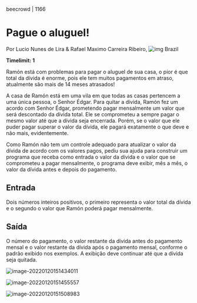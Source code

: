 beecrowd | 1166

# Pague o aluguel!

Por Lucio Nunes de Lira & Rafael Maximo Carreira Ribeiro, ![img](https://resources.urionlinejudge.com.br/gallery/images/flags/br.gif) Brazil

**Timelimit: 1**

Ramón está com problemas para pagar o aluguel de sua casa, o pior é que total da dívida é enorme, pois ele tem muitos pagamentos em atraso, atualmente são mais de 14 meses atrasados!

A casa de Ramón está em uma vila em que todas as casas pertencem a uma única pessoa, o Senhor Édgar. Para quitar a dívida, Ramón fez um acordo com Senhor Édgar, prometendo pagar mensalmente um valor que será descontado da dívida total. Ele se comprometeu a sempre pagar o mesmo valor até que a dívida seja encerrada. Porém, se o valor que ele puder pagar superar o valor da dívida, ele pagará exatamente o que deve e não mais, evidentemente.

Como Ramón não tem um controle adequado para atualizar o valor da dívida de acordo com os valores pagos, pediu sua ajuda para construir um programa que receba como entrada o valor da dívida e o valor que se comprometeu a pagar mensalmente, o programa deve exibir, mês a mês, o valor da dívida antes e depois do pagamento.

## Entrada

Dois números inteiros positivos, o primeiro representa o valor total da dívida e o segundo o valor que Ramón poderá pagar mensalmente.

## Saída

O número do pagamento, o valor restante da dívida antes do pagamento mensal e o valor restante da dívida após o pagamento mensal, conforme o padrão exibido nos exemplos. A exibição deve continuar até que a dívida seja quitada.



![image-20220120151434011](C:\Users\jskol\AppData\Roaming\Typora\typora-user-images\image-20220120151434011.png)

![image-20220120151455557](C:\Users\jskol\AppData\Roaming\Typora\typora-user-images\image-20220120151455557.png)

![image-20220120151508983](C:\Users\jskol\AppData\Roaming\Typora\typora-user-images\image-20220120151508983.png)